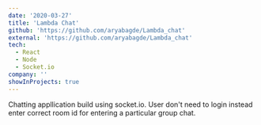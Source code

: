 ```yaml
---
date: '2020-03-27'
title: 'Lambda Chat'
github: 'https://github.com/aryabagde/Lambda_chat'
external: 'https://github.com/aryabagde/Lambda_chat'
tech:
  - React
  - Node
  - Socket.io
company: ''
showInProjects: true
---
```


Chatting appllication build using socket.io. User don't need to login instead enter correct room id for entering a particular group chat.
